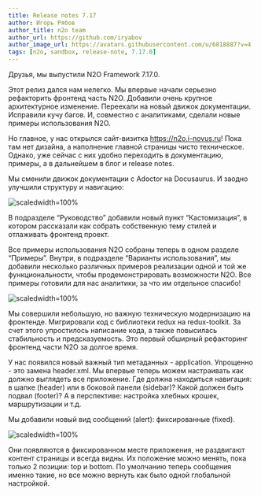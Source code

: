```yaml
---
title: Release notes 7.17
author: Игорь Рябов
author_title: n2o team
author_url: https://github.com/iryabov
author_image_url: https://avatars.githubusercontent.com/u/6818887?v=4
tags: [n2o, sandbox, release-note, 7.17.0]
---
```


Друзья, мы выпустили N2O Framework 7.17.0.

<!--truncate-->

Этот релиз дался нам нелегко.
Мы впервые начали серьезно рефакторить фронтенд часть N2O.
Добавили очень крупное архитектурное изменение.
Переехали на новый движок документации.
Исправили кучу багов.
И, совместно с аналитиками, сделали новые примеры использования N2O.

Но главное, у нас открылся сайт-визитка https://n2o.i-novus.ru!
Пока там нет дизайна, а наполнение главной страницы чисто техническое.
Однако, уже сейчас с них удобно переходить в документацию, примеры, а в дальнейшем в блог и release notes.

Мы сменили движок документации с Adoctor на Docusaurus.
И заодно улучшили структуру и навигацию:

![scaledwidth=100%](./images/image5.png)

В подразделе “Руководство” добавили новый пункт “Кастомизация”,
в котором рассказали как собрать собственную тему стилей и отлаживать фронтенд проект.

Все примеры использования N2O собраны теперь в одном разделе “Примеры”.
Внутри, в подразделе “Варианты использования”, мы добавили несколько различных примеров реализации одной
и той же функциональности, чтобы продемонстрировать возможности N2O.
Все примеры готовили для нас аналитики, за что им отдельное спасибо!

![scaledwidth=100%](./images/image6.png)

Мы совершили небольшую, но важную техническую модернизацию на фронтенде.
Мигрировали код с библиотеки redux на redux-toolkit.
За счет этого упростилось написание кода, а также повысилась стабильность и предсказуемость.
Это первый обширный рефакторинг фронтенд части N2O за долгое время.

У нас появился новый важный тип метаданных - application.
Упрощенно - это замена header.xml.
Мы впервые теперь можем настраивать как должно выглядеть все приложение.
Где должна находиться навигация: в шапке (header) или в боковой панели (sidebar)?
Какой должен быть подвал (footer)? А в перспективе: настройка  хлебных крошек, маршрутизации и т.д.

Мы добавили новый вид сообщений (alert): фиксированные (fixed).

![scaledwidth=100%](./images/image7.png)

Они появляются в фиксированном месте приложения, не раздвигают контент страницы и всегда видны.
Их положение можно менять, пока только 2 позиции: top и bottom.
По умолчанию теперь сообщения именно такие, но все можно вернуть как было одной глобальной настройкой.











